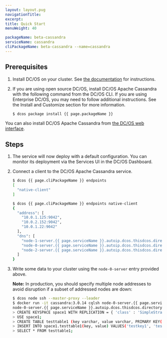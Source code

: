 ```yaml
---
layout: layout.pug
navigationTitle:
excerpt:
title: Quick Start
menuWeight: 40

packageName: beta-cassandra
serviceName: cassandra
cliPackageName: beta-cassandra --name=cassandra
---
```


## Prerequisites

1. Install DC/OS on your cluster. See [the documentation](https://docs.mesosphere.com/latest/administration/installing/) for instructions.
1. If you are using open source DC/OS, install DC/OS Apache Cassandra with the following command from the DC/OS CLI. If you are using Enterprise DC/OS, you may need to follow additional instructions. See the Install and Customize section for more information.

    ```bash
    $ dcos package install {{ page.packageName }}
    ```

You can also install DC/OS Apache Cassandra from [the DC/OS web interface](https://docs.mesosphere.com/latest/usage/webinterface/).

## Steps

1. The service will now deploy with a default configuration. You can monitor its deployment via the Services UI in the DC/OS Dashboard.

1. Connect a client to the DC/OS Apache Cassandra service.

    ```bash
    $ dcos {{ page.cliPackageName }} endpoints
    [
      "native-client"
    ]

    $ dcos {{ page.cliPackageName }} endpoints native-client
    {
      "address": [
        "10.0.1.125:9042",
        "10.0.2.152:9042",
        "10.0.1.22:9042"
      ],
      "dns": [
        "node-1-server.{{ page.serviceName }}.autoip.dcos.thisdcos.directory:9042",
        "node-0-server.{{ page.serviceName }}.autoip.dcos.thisdcos.directory:9042",
        "node-2-server.{{ page.serviceName }}.autoip.dcos.thisdcos.directory:9042"
      ]
    }
    ```

1. Write some data to your cluster using the `node-0-server` entry provided above.

    **Note:** In production, you should specify multiple node addresses to avoid disruption if a subset of addressed nodes are down:

    ```bash
    $ dcos node ssh --master-proxy --leader
    $ docker run -it cassandra:3.0.14 cqlsh node-0-server.{{ page.serviceName }}.autoip.dcos.thisdcos.directory
    node-0-server.{{ page.serviceName }}.autoip.dcos.thisdcos.directory:9042
    > CREATE KEYSPACE space1 WITH REPLICATION = { 'class' : 'SimpleStrategy', 'replication_factor' : 3 };
    > USE space1;
    > CREATE TABLE testtable1 (key varchar, value varchar, PRIMARY KEY(key));
    > INSERT INTO space1.testtable1(key, value) VALUES('testkey1', 'testvalue1');
    > SELECT * FROM testtable1;
    ```
